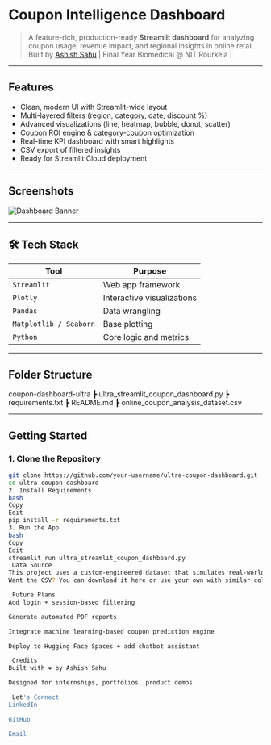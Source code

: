 #  Coupon Intelligence Dashboard

> A feature-rich, production-ready **Streamlit dashboard** for analyzing coupon usage, revenue impact, and regional insights in online retail.  
> Built by [Ashish Sahu](https://github.com/Ashish-s2) | Final Year Biomedical @ NIT Rourkela |

---

## Features

-  Clean, modern UI with Streamlit-wide layout
-  Multi-layered filters (region, category, date, discount %)
-  Advanced visualizations (line, heatmap, bubble, donut, scatter)
-  Coupon ROI engine & category-coupon optimization
-  Real-time KPI dashboard with smart highlights
-  CSV export of filtered insights
-  Ready for Streamlit Cloud deployment

---

##  Screenshots

![Dashboard Banner](banner-image-url-here) <!-- (Optional: Add your own banner) -->

---

## 🛠 Tech Stack

| Tool | Purpose |
|------|---------|
| `Streamlit` | Web app framework |
| `Plotly` | Interactive visualizations |
| `Pandas` | Data wrangling |
| `Matplotlib / Seaborn` | Base plotting |
| `Python` | Core logic and metrics |

---

##  Folder Structure

 coupon-dashboard-ultra
┣  ultra_streamlit_coupon_dashboard.py
┣  requirements.txt
┣  README.md
┣  online_coupon_analysis_dataset.csv


---

##  Getting Started

### 1. Clone the Repository
```bash
git clone https://github.com/your-username/ultra-coupon-dashboard.git
cd ultra-coupon-dashboard
2. Install Requirements
bash
Copy
Edit
pip install -r requirements.txt
3. Run the App 
bash
Copy
Edit
streamlit run ultra_streamlit_coupon_dashboard.py
 Data Source
This project uses a custom-engineered dataset that simulates real-world coupon transactions.
Want the CSV? You can download it here or use your own with similar columns.

 Future Plans
Add login + session-based filtering

Generate automated PDF reports

Integrate machine learning-based coupon prediction engine

Deploy to Hugging Face Spaces + add chatbot assistant

 Credits
Built with ❤️ by Ashish Sahu

Designed for internships, portfolios, product demos

 Let's Connect
LinkedIn

GitHub

Email

